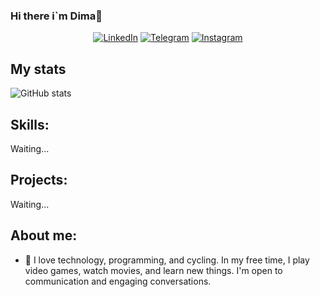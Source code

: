 ### Hi there i`m Dima👋
<p align="center">
  <a href="/" target="_blank"><img alt="LinkedIn" src="https://img.shields.io/badge/LinkedIn-181717.svg?&style=flat-square&logo=linkedin&logoColor=white" /></a>
  <a href="https://t.me/foxovich" target="_blank"><img alt="Telegram" src="https://img.shields.io/badge/Telegram-181717.svg?&style=flat-square&logo=telegram&logoColor=white" /></a>
  <a href="https://www.instagram.com/dmitryrakul/" target="_blank"><img alt="Instagram" src="https://img.shields.io/badge/Instagram-181717.svg?&style=flat-square&logo=instagram&logoColor=white" /></a>
</p>  


## My stats
![GitHub stats](https://github-readme-stats.vercel.app/api?username=dmitryrakul&show_icons=true&theme=dark)


  
## Skills:
Waiting...

## Projects:
Waiting...

## About me:
- 🔭 I love technology, programming, and cycling. In my free time, I play video games, watch movies, and learn new things. I'm open to communication and engaging conversations.
